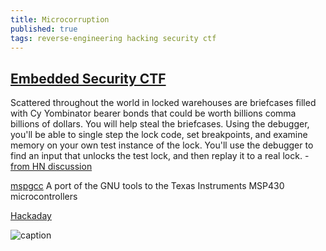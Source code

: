 ```yaml
---
title: Microcorruption
published: true
tags: reverse-engineering hacking security ctf
---
```

## [Embedded Security CTF](https://microcorruption.com/login)
Scattered throughout the world in locked warehouses are briefcases filled with Cy Yombinator bearer bonds that could be worth billions comma billions of dollars. You will help steal the briefcases.
Using the debugger, you'll be able to single step the lock code, set breakpoints, and examine memory on your own test instance of the lock. You'll use the debugger to find an input that unlocks the test lock, and then replay it to a real lock. - [from HN discussion](https://news.ycombinator.com/item?id=11796620)

[mspgcc](http://mspgcc.sourceforge.net/manual/book1.html)
A port of the GNU tools to the Texas Instruments MSP430 microcontrollers

[Hackaday](https://hackaday.com/2014/01/18/microcorruption-embedded-ctf/)

![caption](https://hackadaycom.files.wordpress.com/2014/01/ctf.png?w=800)
